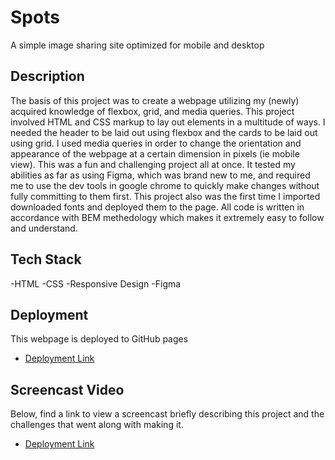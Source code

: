 # Spots

A simple image sharing site optimized for mobile and desktop

## Description

The basis of this project was to create a webpage utilizing my (newly) acquired knowledge of flexbox, grid, and media queries. This project involved HTML and CSS markup to lay out elements in a multitude of ways. I needed the header to be laid out using flexbox and the cards to be laid out using grid. I used media queries in order to change the orientation and appearance of the webpage at a certain dimension in pixels (ie mobile view). This was a fun and challenging project all at once. It tested my abilities as far as using Figma, which was brand new to me, and required me to use the dev tools in google chrome to quickly make changes without fully committing to them first. This project also was the first time I imported downloaded fonts and deployed them to the page. All code is written in accordance with BEM methedology which makes it extremely easy to follow and understand.

## Tech Stack

-HTML
-CSS
-Responsive Design
-Figma

## Deployment

This webpage is deployed to GitHub pages

- [Deployment Link](https://zmarks00.github.io/se_project_spots/)

## Screencast Video

Below, find a link to view a screencast briefly describing this project and the challenges that went along with making it.

- [Deployment Link](https://www.loom.com/share/c8f9066f3b0d4249a9a737c223acd33b)
